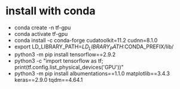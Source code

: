 # install with conda
- conda create -n tf-gpu
- conda activate tf-gpu
- conda install -c conda-forge cudatoolkit=11.2 cudnn=8.1.0
- export LD_LIBRARY_PATH=$LD_LIBRARY_PATH:$CONDA_PREFIX/lib/
- python3 -m pip install tensorflow==2.9.2
- python3 -c "import tensorflow as tf; print(tf.config.list_physical_devices('GPU'))"
- python3 -m pip install albumentations==1.1.0 matplotlib==3.4.3 keras==2.9.0 tqdm==4.64.1